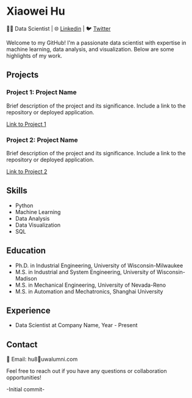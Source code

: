 # Xiaowei Hu

👨‍💻 Data Scientist | 🌐 [Linkedin](linkedin.com/in/xiaowei-h-7930a811) | 🐦 [Twitter](https://twitter.com/xsayswho)

Welcome to my GitHub! I'm a passionate data scientist with expertise in machine learning, data analysis, and visualization. Below are some highlights of my work.

## Projects

### Project 1: Project Name

Brief description of the project and its significance. Include a link to the repository or deployed application.

[Link to Project 1](https://github.com/your-username/project-1)

### Project 2: Project Name

Brief description of the project and its significance. Include a link to the repository or deployed application.

[Link to Project 2](https://github.com/your-username/project-2)

## Skills

- Python
- Machine Learning
- Data Analysis
- Data Visualization
- SQL

## Education

- Ph.D. in Industrial Engineering, University of Wisconsin-Milwaukee
- M.S. in Industrial and System Engineering, University of Wisconsin-Madison
- M.S. in Mechanical Engineering, University of Nevada-Reno
- M.S. in Automation and Mechatronics, Shanghai University

## Experience

- Data Scientist at Company Name, Year - Present

## Contact

📧 Email: hu8🎯uwalumni.com

Feel free to reach out if you have any questions or collaboration opportunities!

-Initial commit-
